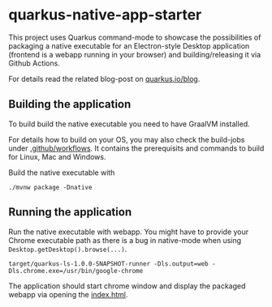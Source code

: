 # quarkus-native-app-starter

This project uses Quarkus command-mode to showcase the possibilities of packaging a native executable for an Electron-style Desktop application (frontend is a webapp running in your browser) and building/releasing it via Github Actions.

For details read the related blog-post on [quarkus.io/blog](https://quarkus.io/blog/).

## Building the application

To build build the native executable you need to have GraalVM installed.

For details how to build on your OS, you may also check the build-jobs under [.github/workflows](.github/workflows). It contains the prerequisits and commands to build for Linux, Mac and Windows.

Build the native executable with

```
./mvnw package -Dnative
```

## Running the application

Run the native executable with webapp. You might have to provide your Chrome executable path as there is a bug in native-mode when using `Desktop.getDesktop().browse(...)`.

```
target/quarkus-ls-1.0.0-SNAPSHOT-runner -Dls.output=web -Dls.chrome.exe=/usr/bin/google-chrome
```
The application should start chrome window and display the packaged webapp via opening the [index.html](./src/main/resources/META-INF/resources/index.html).
